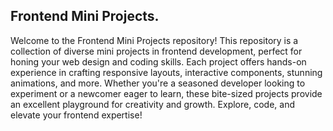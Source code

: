 ## Frontend Mini Projects.

Welcome to the Frontend Mini Projects repository! This repository is a collection of diverse mini projects in frontend development, perfect for honing your web design and coding skills. Each project offers hands-on experience in crafting responsive layouts, interactive components, stunning animations, and more. Whether you're a seasoned developer looking to experiment or a newcomer eager to learn, these bite-sized projects provide an excellent playground for creativity and growth. Explore, code, and elevate your frontend expertise!